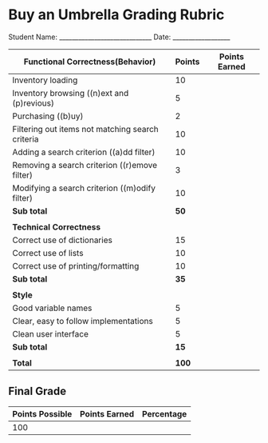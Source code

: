 # Buy an Umbrella Grading Rubric

Student Name: _____________________________ Date: __________________


| **Functional Correctness(Behavior)** |  Points  | Points Earned |
| ------------------------------------------------------- | -- | -- |
| Inventory loading                                       | 10 | |
| Inventory browsing ((n)ext and (p)revious)              |  5 | |
| Purchasing ((b)uy)                                      |  2 | |
| Filtering out items not matching search criteria        | 10 | |
| Adding a search criterion ((a)dd filter)                | 10 | |
| Removing a search criterion ((r)emove filter)           |  3 | |
| Modifying a search criterion ((m)odify filter)          | 10 | |
| **Sub total**                                           | **50** | |
| | | |
| **Technical Correctness**                               |    | |
| Correct use of dictionaries                             | 15 | |
| Correct use of lists                                    | 10 | |
| Correct use of printing/formatting                      | 10 | |
| **Sub total**                                           | **35** | |
| | | |
| **Style**                                               |    | |
| Good variable names                                     |  5 | |
| Clear, easy to follow implementations                   |  5 | |
| Clean user interface                                    |  5 | |
| **Sub total**                                           | **15** | |
| | | |
| **Total**                                               |**100** |   |          

## Final Grade

| **Points Possible** | **Points Earned** | Percentage |
| --- | --- | --- |
| 100 |     |     |

